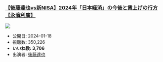 ### [【後藤達也vs新NISA】2024年「日本経済」の今後と賃上げの行方【永濱利廣】](https://www.youtube.com/watch?v=0HJxbqQSS5w)
[![](https://img.youtube.com/vi/0HJxbqQSS5w/sddefault.jpg)](https://www.youtube.com/watch?v=0HJxbqQSS5w)
-   公開日: 2024-01-18
-   視聴数: 350,226
-   **いいね数: 3,706**
-   出演者: [後藤達也](/rehacq_fan/people/後藤達也 "wikilink")
